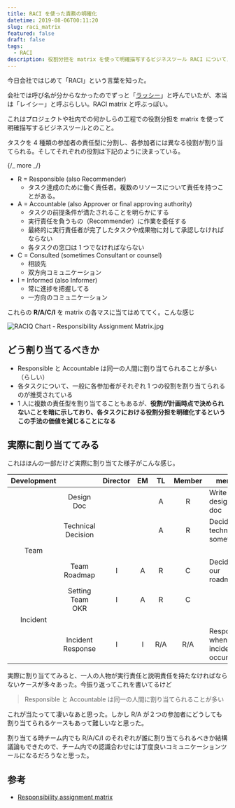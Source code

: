 ```yaml
---
title: RACI を使った責務の明確化
datetime: 2019-08-06T00:11:20
slug: raci_matrix
featured: false
draft: false
tags:
  - RACI
description: 役割分担を matrix を使って明確描写するビジネスツール RACI についてメモ。
---
```


今日会社ではじめて「RACI」という言葉を知った。

会社では呼び名が分からなかったのでずっと「[ラッシー](https://ja.wikipedia.org/wiki/%E3%83%A9%E3%83%83%E3%82%B7%E3%83%BC)」と呼んでいたが、本当は「レイシー」と呼ぶらしい。RACI matrix と呼ぶっぽい。

これはプロジェクトや社内での何かしらの工程での役割分担を matrix を使って明確描写するビジネスツールとのこと。

タスクを 4 種類の参加者の責任型に分割し、各参加者には異なる役割が割り当てられる。そしてそれぞれの役割は下記のように決まっている。

{/_ more _/}

- R = Responsible (also Recommender)
  - タスク達成のために働く責任者。複数のリソースについて責任を持つことがある。
- A = Accountable (also Approver or final approving authority)
  - タスクの前提条件が満たされることを明らかにする
  - 実行責任を負うもの（Recommender）に作業を委任する
  - 最終的に実行責任者が完了したタスクや成果物に対して承認しなければならない
  - 各タスクの窓口は 1 つでなければならない
- C = Consulted (sometimes Consultant or counsel)
  - 相談先
  - 双方向コミュニケーション
- I = Informed (also Informer)
  - 常に進捗を把握してる
  - 一方向のコミュニケーション

これらの **R/A/C/I** を matrix の各マスに当てはめててく。こんな感じ

![RACIQ Chart - Responsibility Assignment Matrix.jpg](https://upload.wikimedia.org/wikipedia/commons/1/13/RACIQ_Chart_-_Responsibility_Assignment_Matrix.jpg)

## どう割り当てるべきか

- Responsible と Accountable は同一の人間に割り当てられることが多い（らしい）
- 各タスクについて、一般に各参加者がそれぞれ 1 つの役割を割り当てられるのが推奨されている
- 1 人に複数の責任型を割り当てることもあるが、**役割が計画時点で決められないことを暗に示しており、各タスクにおける役割分担を明確化するというこの手法の価値を減じることになる**

## 実際に割り当ててみる

これはほんの一部だけど実際に割り当てた様子がこんな感じ。

| Development |                    | Director | EM  | TL  | Member | memo                             |
| :---------: | :----------------: | :------: | :-: | :-: | :----: | -------------------------------- |
|             |     Design Doc     |          |     |  A  |   R    | Write design doc                 |
|             | Technical Decision |          |     |  A  |   R    | Decide technical something       |
|    Team     |                    |          |     |     |        |                                  |
|             |    Team Roadmap    |    I     |  A  |  R  |   C    | Decide our roadmap               |
|             |  Setting Team OKR  |    I     |  A  |  R  |   C    |                                  |
|  Incident   |                    |          |     |     |        |                                  |
|             | Incident Response  |    I     |  I  | R/A |  R/A   | Response when an incident occurs |

実際に割り当ててみると、一人の人物が実行責任と説明責任を持たなければならないケースが多々あった。今振り返ってこれを書いてるけど

> Responsible と Accountable は同一の人間に割り当てられることが多い

これが当たってて凄いなあと思った。しかし R/A が２つの参加者にどうしても割り当てられるケースもあって難しいなと思った。

割り当てる時チーム内でも R/A/C/I のそれぞれが誰に割り当てられるべきか結構議論もできたので、チーム内での認識合わせには丁度良いコミュニケーションツールになるだろうなと思った。

## 参考

- [Responsibility assignment matrix](https://en.wikipedia.org/wiki/Responsibility_assignment_matrix)
